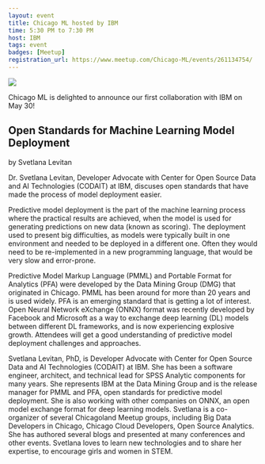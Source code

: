 ```yaml
---
layout: event
title: Chicago ML hosted by IBM
time: 5:30 PM to 7:30 PM
host: IBM
tags: event
badges: [Meetup]
registration_url: https://www.meetup.com/Chicago-ML/events/261134754/
---
```


![](https://secure.meetupstatic.com/photos/event/4/0/b/2/highres_480976562.jpeg)

Chicago ML is delighted to announce our first collaboration with IBM
on May 30!

## Open Standards for Machine Learning Model Deployment

by Svetlana Levitan

Dr. Svetlana Levitan, Developer Advocate with Center for Open Source
Data and AI Technologies (CODAIT) at IBM, discuses open standards that
have made the process of model deployment easier.

Predictive model deployment is the part of the machine learning
process where the practical results are achieved, when the model is
used for generating predictions on new data (known as scoring). The
deployment used to present big difficulties, as models were typically
built in one environment and needed to be deployed in a different
one. Often they would need to be re-implemented in a new programming
language, that would be very slow and error-prone.

Predictive Model Markup Language (PMML) and Portable Format for
Analytics (PFA) were developed by the Data Mining Group (DMG) that
originated in Chicago. PMML has been around for more than 20 years and
is used widely. PFA is an emerging standard that is getting a lot of
interest. Open Neural Network eXchange (ONNX) format was recently
developed by Facebook and Microsoft as a way to exchange deep learning
(DL) models between different DL frameworks, and is now experiencing
explosive growth. Attendees will get a good understanding of
predictive model deployment challenges and approaches.

Svetlana Levitan, PhD, is Developer Advocate with Center for Open
Source Data and AI Technologies (CODAIT) at IBM. She has been a
software engineer, architect, and technical lead for SPSS Analytic
components for many years. She represents IBM at the Data Mining Group
and is the release manager for PMML and PFA, open standards for
predictive model deployment. She is also working with other companies
on ONNX, an open model exchange format for deep learning
models. Svetlana is a co-organizer of several Chicagoland Meetup
groups, including Big Data Developers in Chicago, Chicago Cloud
Developers, Open Source Analytics. She has authored several blogs and
presented at many conferences and other events. Svetlana loves to
learn new technologies and to share her expertise, to encourage girls
and women in STEM.

